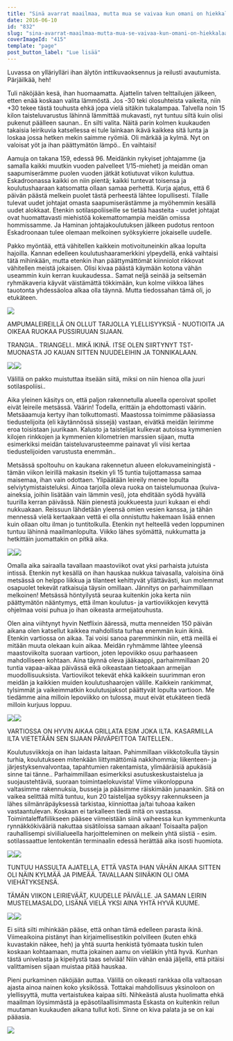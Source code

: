 ```yaml
---
title: "Sinä avarrat maailmaa, mutta mua se vaivaa kun omani on hiekkalaatikon kokoinen."
date: 2016-06-10
id: "832"
slug: "sina-avarrat-maailmaa-mutta-mua-se-vaivaa-kun-omani-on-hiekkalaatikon-kokoinen"
coverImageId: "415"
template: "page"
post_button_label: "Lue lisää"
---
```


Luvassa on ylläriylläri ihan älytön inttikuvaoksennus ja reilusti avautumista. Pärjäilkää, heh!

Tuli näköjään kesä, ihan huomaamatta. Ajattelin talven telttailujen jälkeen, etten enää koskaan valita lämmöstä. Jos -30 teki olosuhteista vaikeita, niin +30 tekee tästä touhusta ehkä jopa vielä sitäkin tukalampaa. Talvella noin 15 kilon taisteluvarustus lähinnä lämmittää mukavasti, nyt tuntuu siltä kuin olisi pukenut päälleen saunan.. En silti valita. Näitä parin kolmen kuukauden takaisia leirikuvia katsellessa ei tule lainkaan ikävä kaikkea sitä lunta ja loskaa jossa hetken mekin saimme ryömiä. Oli märkää ja kylmä. Nyt on valoisat yöt ja ihan päättymätön lämpö.. En vaihtaisi!

Aamuja on takana 159, edessä 96. Meidänkin nykyiset johtajamme (ja samalla kaikki muutkin vuoden palvelleet 1/15-miehet) ja meidän oman saapumiserämme puolen vuoden jätkät kotiutuvat viikon kuluttua. Eskadroonassa kaikki on niin pientä; kaikki tuntevat toisensa ja koulutushaaraan katsomatta ollaan samaa perhettä. Kurja ajatus, että 6 päivän päästä melkein puolet tästä perheestä lähtee lopullisesti. Tilalle tulevat uudet johtajat omasta saapumiserästämme ja myöhemmin kesällä uudet alokkaat. Etenkin sotilaspoliiseille se tietää haasteita - uudet johtajat ovat huomattavasti miehistöä kokemattomampia meidän omissa hommissamme. Ja Haminan johtajakoulutuksen jälkeen pudotus rentoon Eskadroonaan tulee olemaan melkoinen syöksykierre jokaiselle uudelle.

Pakko myöntää, että vähitellen kaikkein motivoituneinkin alkaa lopulta hajoilla. Kannan edelleen koulutushaaramerkkini ylpeydellä, enkä vaihtaisi tätä mihinkään, mutta etenkin ihan päättymättömät kiinniolot rikkovat vähitellen meistä jokaisen. Olisi kivaa päästä käymään kotona vähän useammin kuin kerran kuukaudessa.. Samat neljä seinää ja seitsemän ryhmäkaveria käyvät väistämättä tökkimään, kun kolme viikkoa lähes tauotonta yhdessäoloa alkaa olla täynnä. Mutta tiedossahan tämä oli, jo etukäteen.

[![](/images/1.jpg)](https://qpm.kda.mybluehost.me/wp-content/uploads/2016/06/1.jpg)

AMPUMALEIREILLÄ ON OLLUT TARJOLLA YLELLISYYKSIÄ - NUOTIOITA JA OIKEAA RUOKAA PUSSIRUUAN SIJAAN.

TRANGIA.. TRIANGELI.. MIKÄ IKINÄ. ITSE OLEN SIIRTYNYT TST-MUONASTA JO KAUAN SITTEN NUUDELEIHIN JA TONNIKALAAN.

[![](/images/7-300x200.jpg)](https://qpm.kda.mybluehost.me/wp-content/uploads/2016/06/7.jpg)[![](/images/18-300x200.jpg)](https://qpm.kda.mybluehost.me/wp-content/uploads/2016/06/18.jpg)

Välillä on pakko muistuttaa itseään siitä, miksi on niin hienoa olla juuri sotilaspoliisi..

Aika yleinen käsitys on, että paljon rakennetulla alueella operoivat spollet eivät leireile metsässä. Väärin! Todella, erittäin ja ehdottomasti väärin. Metsäaamuja kertyy ihan tolkuttomasti. Maastossa toimimme pääasiassa tiedustelijoita (eli käytännössä sissejä) vastaan, eivätkä meidän leirimme eroa toisistaan juurikaan. Kalusto ja taistelijat kulkevat autoissa kymmenien kilojen rinkkojen ja kymmenien kilometrien marssien sijaan, mutta esimerkiksi meidän taisteluvarusteemme painavat yli viisi kertaa tiedustelijoiden varustusta enemmän..

Metsässä spoltouhu on kaukana rakennetun alueen elokuvameiningistä - tämän viikon leirillä makasin itsekin yli 15 tuntia tuijottamassa samaa maisemaa, ihan vain odottaen. Ylipäätään leireily menee lopulta selviytymistaisteluksi. Ainoa tarjolla oleva ruoka on taistelumuonaa (kuiva-aineksia, joihin lisätään vain lämmin vesi), jota ehditään syödä hyvällä tuurilla kerran päivässä. Näin pienestä joukkueesta juuri kukaan ei ehdi nukkuakaan. Reissuun lähdetään yleensä omien vesien kanssa, ja tähän mennessä vielä kertaakaan vettä ei olla onnistuttu hakemaan lisää ennen kuin ollaan oltu ilman jo tuntitolkulla. Etenkin nyt helteellä veden loppuminen tuntuu lähinnä maailmanlopulta. Viikko lähes syömättä, nukkumatta ja hetkittäin juomattakin on pitkä aika.

[![](/images/17-300x200.jpg)](https://qpm.kda.mybluehost.me/wp-content/uploads/2016/06/17.jpg)[![](/images/3-300x200.jpg)](https://qpm.kda.mybluehost.me/wp-content/uploads/2016/06/3.jpg)

Omalla aika sairaalla tavallaan maastoviikot ovat yksi parhaista jutuista intissä. Etenkin nyt kesällä on ihan hauskaa nukkua taivasalla, valoisina öinä metsässä on helppo liikkua ja tilanteet kehittyvät yllättävästi, kun molemmat osapuolet tekevät ratkaisuja täysin omillaan. Jännitys on parhaimmillaan melkoinen! Metsässä höntyilystä seuraa kuitenkin joka kerta niin päättymätön nääntymys, että ilman koulutus- ja vartioviikkojen kevyttä ohjelmaa voisi puhua jo ihan oikeasta armeijatouhusta.

Olen aina viihtynyt hyvin Netflixin ääressä, mutta menneiden 150 päivän aikana olen katsellut kaikkea mahdollista turhaa enemmän kuin ikinä. Etenkin vartiossa on aikaa. Tai voisi sanoa paremminkin niin, että meillä ei mitään muuta olekaan kuin aikaa. Meidän ryhmämme lähtee yleensä maastoviikolta suoraan vartioon, joten lepoviikko osuu parhaaseen mahdolliseen kohtaan. Aina täynnä oleva jääkaappi, parhaimmillaan 20 tuntia vapaa-aikaa päivässä eikä oikeastaan tietoakaan armeijan muodollisuuksista. Vartioviikot tekevät ehkä kaikkein suurimman eron meidän ja kaikkien muiden koulutushaarojen välille. Kaikkein rankimmat, tylsimmät ja vaikeimmatkin koulutusjaksot päättyvät lopulta vartioon. Me tiedämme aina milloin lepoviikko on tulossa, muut eivät etukäteen tiedä milloin kurjuus loppuu.

[![](/images/27-image-200x300.jpg)](https://qpm.kda.mybluehost.me/wp-content/uploads/2016/06/27-image.jpg)[![](/images/9-200x300.jpg)](https://qpm.kda.mybluehost.me/wp-content/uploads/2016/06/9.jpg)

VARTIOSSA ON HYVIN AIKAA GRILLATA ESIM JOKA ILTA. KASARMILLA ILTA VIETETÄÄN SEN SIJAAN PÄIVÄPEITTOA TAITELLEN..

Koulutusviikkoja on ihan laidasta laitaan. Pahimmillaan viikkotolkulla täysin turhia, koulutukseen mitenkään liittymättömiä nakkihommia; liikenteen- ja järjestyksenvalvontaa, tapahtumien rakentamista, ylimääräisiä apukäsiä sinne tai tänne.. Parhaimmillaan esimerkiksi asutuskeskustaistelua ja suojaustehtäviä, suoraan toimintaelokuvista! Viime viikonloppuna valtasimme rakennuksia, busseja ja pääsimme räiskimään junaankin. Sitä on vaikea selittää miltä tuntuu, kun 20 taistelijaa syöksyy rakennukseen ja lähes silmänräpäyksessä tarkistaa, kiinniottaa ja/tai tuhoaa kaiken vastaantulevan. Koskaan ei tarkalleen tiedä mitä on vastassa. Toimintaleffafiilikseen pääsee viimeistään siinä vaiheessa kun kymmenkunta rynnäkkökivääriä nakuttaa sisätiloissa samaan aikaan! Toisaalta paljon rauhallisempi siviilialueella harjoitteleminen on melkein yhtä siistiä - esim. sotilassaattue lentokentän terminaalin edessä herättää aika isosti huomiota.

[![](/images/8-200x300.jpg)](https://qpm.kda.mybluehost.me/wp-content/uploads/2016/06/8.jpg)[![](/images/2-200x300.jpg)](https://qpm.kda.mybluehost.me/wp-content/uploads/2016/06/2.jpg)

TUNTUU HASSULTA AJATELLA, ETTÄ VASTA IHAN VÄHÄN AIKAA SITTEN OLI NÄIN KYLMÄÄ JA PIMEÄÄ. TAVALLAAN SIINÄKIN OLI OMA VIEHÄTYKSENSÄ.

TÄMÄN VIIKON LEIRIEVÄÄT, KUUDELLE PÄIVÄLLE. JA SAMAN LEIRIN MUSTELMASALDO, LISÄNÄ VIELÄ YKSI AINA YHTÄ HYVÄ KUUME.

[![](/images/15-200x300.jpg)](https://qpm.kda.mybluehost.me/wp-content/uploads/2016/06/15.jpg)[![](/images/16-200x300.jpg)](https://qpm.kda.mybluehost.me/wp-content/uploads/2016/06/16.jpg)

Ei siitä silti mihinkään pääse, että onhan tämä edelleen parasta ikinä. Viimeaikoina pistänyt ihan kirjaimellisestikin polvilleen (kuten ehkä kuvastakin näkee, heh) ja yhtä suurta henkistä työmaata tuskin tulen koskaan kohtaamaan, mutta jokainen aamu on vieläkin yhtä hyvä. Kunhan tästä univelasta ja kipeilystä taas selviää! Niin vähän enää jäljellä, että pitäisi valittamisen sijaan muistaa pitää hauskaa.

Pieni purkaminen näköjään auttaa. Välillä on oikeasti rankkaa olla valtaosan ajasta ainoa nainen koko yksikössä. Tottakai mahdollisuus yksinoloon on ylellisyyttä, mutta vertaistukea kaipaa silti. Nihkeästä alusta huolimatta ehkä maailman löysimmästä ja epäsotilaallisimmasta Eskasta on kuitenkin reilun muutaman kuukauden aikana tullut koti. Sinne on kiva palata ja se on kai pääasia.

[![](/images/62-image.jpg)](https://qpm.kda.mybluehost.me/wp-content/uploads/2016/06/62-image.jpg)
